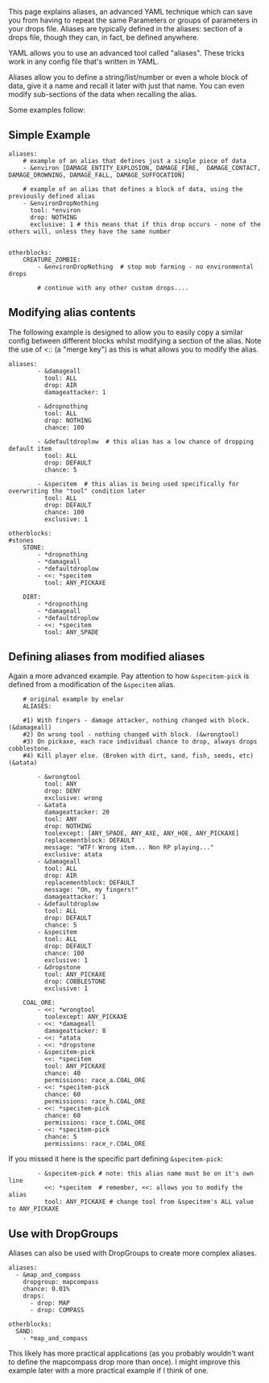 This page explains aliases, an advanced YAML technique which can save you from having to repeat the same Parameters or groups of parameters in your drops file. Aliases are typically defined in the aliases: section of a drops file, though they can, in fact, be defined anywhere.

YAML allows you to use an advanced tool called "aliases". These tricks work in any config file that's written in YAML.

Aliases allow you to define a string/list/number or even a whole block of data, give it a name and recall it later with just that name. You can even modify sub-sections of the data when recalling the alias.

Some examples follow:
## Simple Example
```
aliases:
    # example of an alias that defines just a single piece of data
    - &environ [DAMAGE_ENTITY_EXPLOSION, DAMAGE_FIRE,  DAMAGE_CONTACT, DAMAGE_DROWNING, DAMAGE_FALL, DAMAGE_SUFFOCATION]

    # example of an alias that defines a block of data, using the previously defined alias
    - &environDropNothing
      tool: *environ
      drop: NOTHING
      exclusive: 1 # this means that if this drop occurs - none of the others will, unless they have the same number


otherblocks:
    CREATURE_ZOMBIE:
        - &environDropNothing  # stop mob farming - no environmental drops

        # continue with any other custom drops....

```
## Modifying alias contents
The following example is designed to allow you to easily copy a similar config between different blocks whilst modifying a section of the alias. Note the use of <:: (a "merge key") as this is what allows you to modify the alias.
```
aliases:
        - &damageall
          tool: ALL
          drop: AIR
          damageattacker: 1

        - &dropnothing
          tool: ALL
          drop: NOTHING
          chance: 100

        - &defaultdroplow  # this alias has a low chance of dropping default item
          tool: ALL
          drop: DEFAULT
          chance: 5

        - &specitem  # this alias is being used specifically for overwriting the "tool" condition later
          tool: ALL
          drop: DEFAULT
          chance: 100
          exclusive: 1

otherblocks:
#stones
    STONE:
        - *dropnothing
        - *damageall
        - *defaultdroplow
        - <<: *specitem
          tool: ANY_PICKAXE

    DIRT:
        - *dropnothing
        - *damageall
        - *defaultdroplow
        - <<: *specitem
          tool: ANY_SPADE
```
## Defining aliases from modified aliases
Again a more advanced example. Pay attention to how `&specitem-pick` is defined from a modification of the `&specitem` alias.
```
    # original example by enelar
    ALIASES:

    #1) With fingers - damage attacker, nothing changed with block. (&damageall)
    #2) On wrong tool - nothing changed with block. (&wrongtool)
    #3) On pickaxe, each race individual chance to drop, always drops cobblestone.
    #4) Kill player else. (Broken with dirt, sand, fish, seeds, etc) (&atata)

        - &wrongtool
          tool: ANY
          drop: DENY
          exclusive: wrong
        - &atata
          damageattacker: 20
          tool: ANY
          drop: NOTHING
          toolexcept: [ANY_SPADE, ANY_AXE, ANY_HOE, ANY_PICKAXE]
          replacementblock: DEFAULT
          message: "WTF! Wrong item... Non RP playing..."
          exclusive: atata
        - &damageall
          tool: ALL
          drop: AIR
          replacementblock: DEFAULT
          message: "Oh, my fingers!"
          damageattacker: 1
        - &defaultdroplow
          tool: ALL
          drop: DEFAULT
          chance: 5
        - &specitem
          tool: ALL
          drop: DEFAULT
          chance: 100
          exclusive: 1
        - &dropstone
          tool: ANY_PICKAXE
          drop: COBBLESTONE
          exclusive: 1

    COAL_ORE:
        - <<: *wrongtool
          toolexcept: ANY_PICKAXE
        - <<: *damageall
          damageattacker: 8
        - <<: *atata
        - <<: *dropstone
        - &specitem-pick 
          <<: *specitem
          tool: ANY_PICKAXE
          chance: 40
          permissions: race_a.COAL_ORE
        - <<: *specitem-pick
          chance: 60
          permissions: race_h.COAL_ORE
        - <<: *specitem-pick
          chance: 60
          permissions: race_t.COAL_ORE
        - <<: *specitem-pick
          chance: 5
          permissions: race_r.COAL_ORE
```
If you missed it here is the specific part defining `&specitem-pick`:
```
        - &specitem-pick # note: this alias name must be on it's own line
          <<: *specitem  # remember, <<: allows you to modify the alias
          tool: ANY_PICKAXE # change tool from &specitem's ALL value to ANY_PICKAXE
```
## Use with DropGroups
Aliases can also be used with DropGroups to create more complex aliases.
```
aliases:
  - &map_and_compass
    dropgroup: mapcompass
    chance: 0.01%
    drops:
      - drop: MAP
      - drop: COMPASS

otherblocks:
  SAND:
    - *map_and_compass
```
This likely has more practical applications (as you probably wouldn't want to define the mapcompass drop more than once). I might improve this example later with a more practical example if I think of one.
